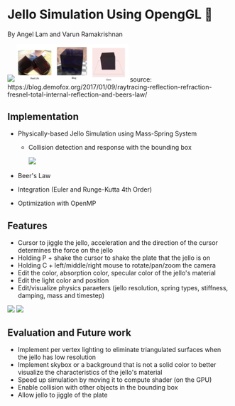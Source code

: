 
# Jello Simulation Using OpengGL :custard:
By Angel Lam and Varun Ramakrishnan 

<img src='jiggle_sample.gif' width='50%'>

<img src='shader_benchmark.png' width='50%'>
source: https://blog.demofox.org/2017/01/09/raytracing-reflection-refraction-fresnel-total-internal-reflection-and-beers-law/

## Implementation 
  - Physically-based Jello Simulation using Mass-Spring System
    - Collision detection and response with the bounding box 
    
      <img src='collision_boundingbox.gif' width='50%'>
      
  - Beer's Law 
  - Integration (Euler and Runge-Kutta 4th Order)
  - Optimization with OpenMP
  
 ## Features
  - Cursor to jiggle the jello, acceleration and the direction of the cursor determines the force on the jello 
  - Holding P + shake the cursor to shake the plate that the jello is on 
  - Holding C + left/middle/right mouse to rotate/pan/zoom the camera
  - Edit the color, absorption color, specular color of the jello's material
  - Edit the light color and position 
  - Edit/visualize physics paraeters (jello resolution, spring types, stiffness, damping, mass and timestep)
  <img src='debug_shader.gif' width='50%'>
  <img src='physics_parameters.gif' width='50%'>

  
## Evaluation and Future work
  - Implement per vertex lighting to eliminate triangulated surfaces when the jello has low resolution 
  - Implement skybox or a background that is not a solid color to better visualize the characteristics of the jello's material
  - Speed up simulation by moving it to compute shader (on the GPU)
  - Enable collision with other objects in the bounding box
  - Allow jello to jiggle of the plate 
  
  
